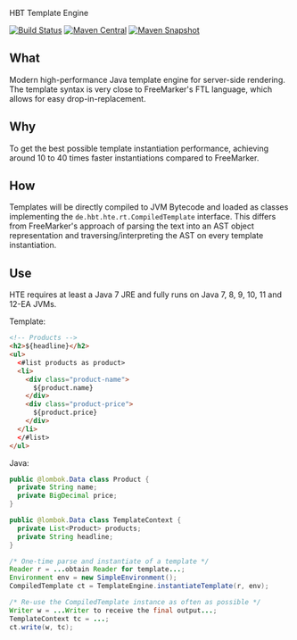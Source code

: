 HBT Template Engine

[![Build Status](https://travis-ci.org/HBTGmbH/hte.svg?branch=master)](https://travis-ci.org/HBTGmbH/hte) [![Maven Central](https://img.shields.io/maven-central/v/de.hbt.hte/hte.svg?label=Maven%20Central)](https://search.maven.org/search?q=g:%22de.hbt.hte%22%20AND%20a:%22hte%22&core=gav) [![Maven Snapshot](https://img.shields.io/nexus/s/https/oss.sonatype.org/de.hbt.hte/hte.svg)](https://oss.sonatype.org/content/repositories/snapshots/de/hbt/hte/hte/)

## What

Modern high-performance Java template engine for server-side rendering. The template syntax is very close to FreeMarker's FTL language, which allows for easy drop-in-replacement.

## Why

To get the best possible template instantiation performance, achieving around 10 to 40 times faster instantiations compared to FreeMarker.

## How

Templates will be directly compiled to JVM Bytecode and loaded as classes implementing the `de.hbt.hte.rt.CompiledTemplate` interface. This differs from FreeMarker's approach of parsing the text into an AST object representation and traversing/interpreting the AST on every template instantiation.

## Use

HTE requires at least a Java 7 JRE and fully runs on Java 7, 8, 9, 10, 11 and 12-EA JVMs.

Template:

```HTML
<!-- Products -->
<h2>${headline}</h2>
<ul>
  <#list products as product>
  <li>
    <div class="product-name">
      ${product.name}
    </div>
    <div class="product-price">
      ${product.price}
    </div>
  </li>
  </#list>
</ul>
```

Java:

```Java
public @lombok.Data class Product {
  private String name;
  private BigDecimal price;
}

public @lombok.Data class TemplateContext {
  private List<Product> products;
  private String headline;
}

/* One-time parse and instantiate of a template */
Reader r = ...obtain Reader for template...;
Environment env = new SimpleEnvironment();
CompiledTemplate ct = TemplateEngine.instantiateTemplate(r, env);

/* Re-use the CompiledTemplate instance as often as possible */
Writer w = ...Writer to receive the final output...;
TemplateContext tc = ...;
ct.write(w, tc);
```
